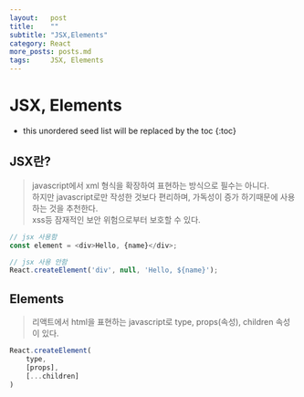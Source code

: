 ```yaml
---
layout:   post
title:    ""
subtitle: "JSX,Elements"
category: React
more_posts: posts.md
tags:     JSX, Elements
---
```

# JSX, Elements

<!--more-->
<!-- Table of contents -->
* this unordered seed list will be replaced by the toc
{:toc}

<!-- text -->

## JSX란?
> javascript에서 xml 형식을 확장하여 표현하는 방식으로 필수는 아니다.  
> 하지만 javascript로만 작성한 것보다 편리하며, 가독성이 증가 하기때문에 사용하는 것을 추천한다.  
> xss등 잠재적인 보안 위험으로부터 보호할 수 있다.  

``` javascript
// jsx 사용함
const element = <div>Hello, {name}</div>;

// jsx 사용 안함
React.createElement('div', null, 'Hello, ${name}');
```

## Elements
> 리액트에서 html을 표현하는 javascript로 type, props(속성), children 속성이 있다.

```javascript
React.createElement(
    type,
    [props],
    [...children]
)
```

